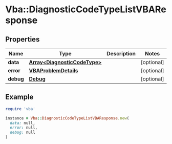 # Vba::DiagnosticCodeTypeListVBAResponse

## Properties

| Name | Type | Description | Notes |
| ---- | ---- | ----------- | ----- |
| **data** | [**Array&lt;DiagnosticCodeType&gt;**](DiagnosticCodeType.md) |  | [optional] |
| **error** | [**VBAProblemDetails**](VBAProblemDetails.md) |  | [optional] |
| **debug** | [**Debug**](Debug.md) |  | [optional] |

## Example

```ruby
require 'vba'

instance = Vba::DiagnosticCodeTypeListVBAResponse.new(
  data: null,
  error: null,
  debug: null
)
```

